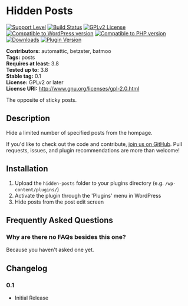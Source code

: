 # Hidden Posts

[![Support Level](https://img.shields.io/badge/support-active-green.svg)](#support-level)
[![Build Status](https://api.travis-ci.com/Automattic/hidden-posts.svg?branch=trunk)](https://api.travis-ci.com/Automattic/hidden-posts)
[![GPLv2 License](https://img.shields.io/github/license/Automattic/hidden-posts.svg)](https://www.gnu.org/licenses/old-licenses/gpl-2.0.html)
[![Compatible to WordPress version](https://plugintests.com/plugins/hidden-posts/wp-badge.svg)](https://plugintests.com/plugins/hidden-posts/latest)
[![Compatible to PHP version](https://plugintests.com/plugins/hidden-posts/php-badge.svg)](https://plugintests.com/plugins/hidden-posts/latest)
[![Downloads](https://img.shields.io/wordpress/plugin/dt/hidden-posts.svg)](https://wordpress.org/plugins/hidden-posts/)
[![Plugin Version](https://img.shields.io/wordpress/plugin/v/hidden-posts.svg)](https://wordpress.org/plugins/hidden-posts/)

**Contributors:** automattic, betzster, batmoo  
**Tags:** posts  
**Requires at least:** 3.8  
**Tested up to:** 3.8  
**Stable tag:** 0.1  
**License:** GPLv2 or later  
**License URI:** http://www.gnu.org/licenses/gpl-2.0.html  

The opposite of sticky posts.

## Description

Hide a limited number of specified posts from the hompage.

If you'd like to check out the code and contribute, [join us on GitHub](https://github.com/Automattic/hidden-posts). Pull requests, issues, and plugin recommendations are more than welcome!

## Installation

1. Upload the `hidden-posts` folder to your plugins directory (e.g. `/wp-content/plugins/`)
2. Activate the plugin through the 'Plugins' menu in WordPress
3. Hide posts from the post edit screen

## Frequently Asked Questions

### Why are there no FAQs besides this one?

Because you haven't asked one yet.

## Changelog

### 0.1
* Initial Release
